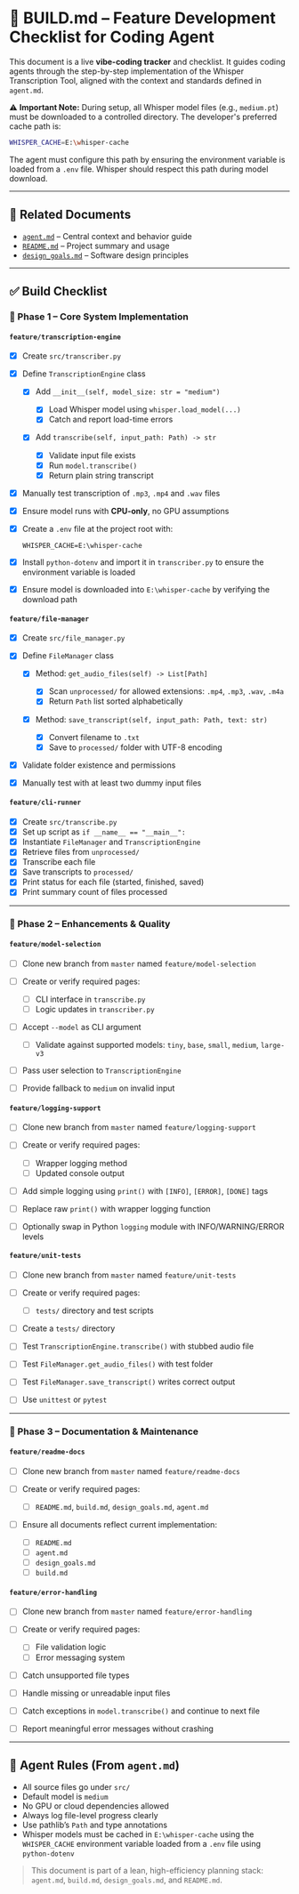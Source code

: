 # 🔨 BUILD.md – Feature Development Checklist for Coding Agent

This document is a live **vibe-coding tracker** and checklist. It guides coding agents through the step-by-step implementation of the Whisper Transcription Tool, aligned with the context and standards defined in `agent.md`.

⚠️ **Important Note:** During setup, all Whisper model files (e.g., `medium.pt`) must be downloaded to a controlled directory. The developer's preferred cache path is:

```bash
WHISPER_CACHE=E:\whisper-cache
```

The agent must configure this path by ensuring the environment variable is loaded from a `.env` file. Whisper should respect this path during model download.

---

## 🔗 Related Documents

* [`agent.md`](./agent.md) – Central context and behavior guide
* [`README.md`](./README.md) – Project summary and usage
* [`design_goals.md`](./design_goals.md) – Software design principles

---

## ✅ Build Checklist

### 🎯 Phase 1 – Core System Implementation

#### `feature/transcription-engine`

* [x] Create `src/transcriber.py`

* [x] Define `TranscriptionEngine` class

  * [x] Add `__init__(self, model_size: str = "medium")`

    * [x] Load Whisper model using `whisper.load_model(...)`
    * [x] Catch and report load-time errors

  * [x] Add `transcribe(self, input_path: Path) -> str`

    * [x] Validate input file exists
    * [x] Run `model.transcribe()`
    * [x] Return plain string transcript

* [x] Manually test transcription of `.mp3`, `.mp4` and `.wav` files

* [x] Ensure model runs with **CPU-only**, no GPU assumptions

* [x] Create a `.env` file at the project root with:

  ```env
  WHISPER_CACHE=E:\whisper-cache
  ```

* [x] Install `python-dotenv` and import it in `transcriber.py` to ensure the environment variable is loaded

* [x] Ensure model is downloaded into `E:\whisper-cache` by verifying the download path

#### `feature/file-manager`

* [x] Create `src/file_manager.py`

* [x] Define `FileManager` class

  * [x] Method: `get_audio_files(self) -> List[Path]`

    * [x] Scan `unprocessed/` for allowed extensions: `.mp4`, `.mp3`, `.wav`, `.m4a`
    * [x] Return `Path` list sorted alphabetically

  * [x] Method: `save_transcript(self, input_path: Path, text: str)`

    * [x] Convert filename to `.txt`
    * [x] Save to `processed/` folder with UTF-8 encoding

* [x] Validate folder existence and permissions

* [x] Manually test with at least two dummy input files

#### `feature/cli-runner`

* [x] Create `src/transcribe.py`
* [x] Set up script as `if __name__ == "__main__":`
* [x] Instantiate `FileManager` and `TranscriptionEngine`
* [x] Retrieve files from `unprocessed/`
* [x] Transcribe each file
* [x] Save transcripts to `processed/`
* [x] Print status for each file (started, finished, saved)
* [x] Print summary count of files processed

---

### 🔧 Phase 2 – Enhancements & Quality

#### `feature/model-selection`

* [ ] Clone new branch from `master` named `feature/model-selection`
* [ ] Create or verify required pages:

  * [ ] CLI interface in `transcribe.py`
  * [ ] Logic updates in `transcriber.py`
* [ ] Accept `--model` as CLI argument

  * [ ] Validate against supported models: `tiny`, `base`, `small`, `medium`, `large-v3`
* [ ] Pass user selection to `TranscriptionEngine`
* [ ] Provide fallback to `medium` on invalid input

#### `feature/logging-support`

* [ ] Clone new branch from `master` named `feature/logging-support`
* [ ] Create or verify required pages:

  * [ ] Wrapper logging method
  * [ ] Updated console output
* [ ] Add simple logging using `print()` with `[INFO]`, `[ERROR]`, `[DONE]` tags
* [ ] Replace raw `print()` with wrapper logging function
* [ ] Optionally swap in Python `logging` module with INFO/WARNING/ERROR levels

#### `feature/unit-tests`

* [ ] Clone new branch from `master` named `feature/unit-tests`
* [ ] Create or verify required pages:

  * [ ] `tests/` directory and test scripts
* [ ] Create a `tests/` directory
* [ ] Test `TranscriptionEngine.transcribe()` with stubbed audio file
* [ ] Test `FileManager.get_audio_files()` with test folder
* [ ] Test `FileManager.save_transcript()` writes correct output
* [ ] Use `unittest` or `pytest`

---

### 📝 Phase 3 – Documentation & Maintenance

#### `feature/readme-docs`

* [ ] Clone new branch from `master` named `feature/readme-docs`
* [ ] Create or verify required pages:

  * [ ] `README.md`, `build.md`, `design_goals.md`, `agent.md`
* [ ] Ensure all documents reflect current implementation:

  * [ ] `README.md`
  * [ ] `agent.md`
  * [ ] `design_goals.md`
  * [ ] `build.md`

#### `feature/error-handling`

* [ ] Clone new branch from `master` named `feature/error-handling`
* [ ] Create or verify required pages:

  * [ ] File validation logic
  * [ ] Error messaging system
* [ ] Catch unsupported file types
* [ ] Handle missing or unreadable input files
* [ ] Catch exceptions in `model.transcribe()` and continue to next file
* [ ] Report meaningful error messages without crashing

---

## 📌 Agent Rules (From `agent.md`)

* All source files go under `src/`
* Default model is `medium`
* No GPU or cloud dependencies allowed
* Always log file-level progress clearly
* Use pathlib’s `Path` and type annotations
* Whisper models must be cached in `E:\whisper-cache` using the `WHISPER_CACHE` environment variable loaded from a `.env` file using `python-dotenv`

> This document is part of a lean, high-efficiency planning stack: `agent.md`, `build.md`, `design_goals.md`, and `README.md`.
